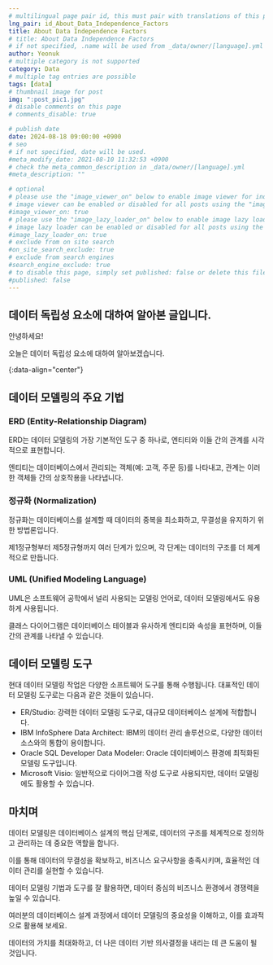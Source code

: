 ```yaml
---
# multilingual page pair id, this must pair with translations of this page. (This name must be unique)
lng_pair: id_About_Data_Independence_Factors
title: About Data Independence Factors
# title: About Data Independence Factors
# if not specified, .name will be used from _data/owner/[language].yml
author: Yeonuk
# multiple category is not supported
category: Data
# multiple tag entries are possible
tags: [data]
# thumbnail image for post
img: ":post_pic1.jpg"
# disable comments on this page
# comments_disable: true

# publish date
date: 2024-08-18 09:00:00 +0900
# seo
# if not specified, date will be used.
#meta_modify_date: 2021-08-10 11:32:53 +0900
# check the meta_common_description in _data/owner/[language].yml
#meta_description: ""

# optional
# please use the "image_viewer_on" below to enable image viewer for individual pages or posts (_posts/ or [language]/_posts folders).
# image viewer can be enabled or disabled for all posts using the "image_viewer_posts: true" setting in _data/conf/main.yml.
#image_viewer_on: true
# please use the "image_lazy_loader_on" below to enable image lazy loader for individual pages or posts (_posts/ or [language]/_posts folders).
# image lazy loader can be enabled or disabled for all posts using the "image_lazy_loader_posts: true" setting in _data/conf/main.yml.
#image_lazy_loader_on: true
# exclude from on site search
#on_site_search_exclude: true
# exclude from search engines
#search_engine_exclude: true
# to disable this page, simply set published: false or delete this file
#published: false
---
```


<!-- outline-start -->

## 데이터 독립성 요소에 대하여 알아본 글입니다.

안녕하세요!

오늘은 데이터 독립성 요소에 대하여 알아보겠습니다.

{:data-align="center"}

<!-- outline-end -->

## 데이터 모델링의 주요 기법

### ERD (Entity-Relationship Diagram)

ERD는 데이터 모델링의 가장 기본적인 도구 중 하나로, 엔티티와 이들 간의 관계를 시각적으로 표현합니다.

엔티티는 데이터베이스에서 관리되는 객체(예: 고객, 주문 등)를 나타내고, 관계는 이러한 객체들 간의 상호작용을 나타냅니다.

### 정규화 (Normalization)

정규화는 데이터베이스를 설계할 때 데이터의 중복을 최소화하고, 무결성을 유지하기 위한 방법론입니다.

제1정규형부터 제5정규형까지 여러 단계가 있으며, 각 단계는 데이터의 구조를 더 체계적으로 만듭니다.

### UML (Unified Modeling Language)

UML은 소프트웨어 공학에서 널리 사용되는 모델링 언어로, 데이터 모델링에서도 유용하게 사용됩니다.

클래스 다이어그램은 데이터베이스 테이블과 유사하게 엔티티와 속성을 표현하며, 이들 간의 관계를 나타낼 수 있습니다.

## 데이터 모델링 도구

현대 데이터 모델링 작업은 다양한 소프트웨어 도구를 통해 수행됩니다. 대표적인 데이터 모델링 도구로는 다음과 같은 것들이 있습니다.

- ER/Studio: 강력한 데이터 모델링 도구로, 대규모 데이터베이스 설계에 적합합니다.
- IBM InfoSphere Data Architect: IBM의 데이터 관리 솔루션으로, 다양한 데이터 소스와의 통합이 용이합니다.
- Oracle SQL Developer Data Modeler: Oracle 데이터베이스 환경에 최적화된 모델링 도구입니다.
- Microsoft Visio: 일반적으로 다이어그램 작성 도구로 사용되지만, 데이터 모델링에도 활용할 수 있습니다.

## 마치며

데이터 모델링은 데이터베이스 설계의 핵심 단계로, 데이터의 구조를 체계적으로 정의하고 관리하는 데 중요한 역할을 합니다.

이를 통해 데이터의 무결성을 확보하고, 비즈니스 요구사항을 충족시키며, 효율적인 데이터 관리를 실현할 수 있습니다.

데이터 모델링 기법과 도구를 잘 활용하면, 데이터 중심의 비즈니스 환경에서 경쟁력을 높일 수 있습니다.

여러분의 데이터베이스 설계 과정에서 데이터 모델링의 중요성을 이해하고, 이를 효과적으로 활용해 보세요.

데이터의 가치를 최대화하고, 더 나은 데이터 기반 의사결정을 내리는 데 큰 도움이 될 것입니다.
